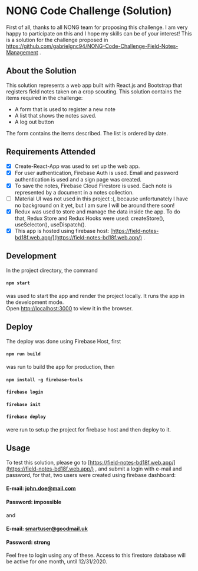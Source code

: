 # NONG Code Challenge (Solution)

First of all, thanks to all NONG team for proposing this challenge. I am very happy to participate on this and I hope my skills can be of your interest! This is a solution for the challenge proposed in https://github.com/gabrielgnc94/NONG-Code-Challenge-Field-Notes-Management .

## About the Solution

This solution represents a web app built with React.js and Bootstrap that registers field notes taken on a crop scouting.
This solution contains the items required in the challenge:

- A form that is used to register a new note
- A list that shows the notes saved.
- A log out button

The form contains the items described. The list is ordered by date.

## Requirements Attended

- [x] Create-React-App was used to set up the web app.
- [x] For user authentication, Firebase Auth is used. Email and password authentication is used and a sign page was created.
- [x] To save the notes, Firebase Cloud Firestore is used.
      Each note is represented by a document in a notes collection.
- [ ] Material UI was not used in this project :(, because unfortunately I have no background on it yet, but I am sure I will be around there soon!
- [x] Redux was used to store and manage the data inside the app. To do that, Redux Store and Redux Hooks were used: createStore(), useSelector(), useDispatch().
- [x] This app is hosted using firebase host: [https://field-notes-bd18f.web.app/](https://field-notes-bd18f.web.app/) .

## Development

In the project directory, the command

#### `npm start`

was used to start the app and render the project locally.
It runs the app in the development mode.\
Open [http://localhost:3000](http://localhost:3000) to view it in the browser.

## Deploy

The deploy was done using Firebase Host, first

#### `npm run build`

was run to build the app for production, then

#### `npm install -g firebase-tools`

#### `firebase login`

#### `firebase init`

#### `firebase deploy`

were run to setup the project for firebase host and then deploy to it.

## Usage

To test this solution, please go to [https://field-notes-bd18f.web.app/](https://field-notes-bd18f.web.app/) , and submit a login with e-mail and password, for that, two users were created using firebase dashboard:

#### E-mail: john.doe@mail.com
#### Password: impossible
and
#### E-mail: smartuser@goodmail.uk
#### Password: strong

Feel free to login using any of these. Access to this firestore database will be active for one month, until 12/31/2020.
